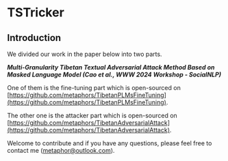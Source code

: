 # TSTricker

## Introduction

We divided our work in the paper below into two parts.

***Multi-Granularity Tibetan Textual Adversarial Attack Method Based on Masked Language Model (Cao et al., WWW 2024 Workshop - SocialNLP)***

One of them is the fine-tuning part which is open-sourced on [https://github.com/metaphors/TibetanPLMsFineTuning](https://github.com/metaphors/TibetanPLMsFineTuning).

The other one is the attacker part which is open-sourced on [https://github.com/metaphors/TibetanAdversarialAttack](https://github.com/metaphors/TibetanAdversarialAttack).

Welcome to contribute and if you have any questions, please feel free to contact me (metaphor@outlook.com).